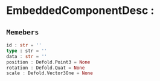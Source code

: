 
# EmbeddedComponentDesc : 
## ```Memebers```    
```rust
id : str = ''  
type : str = ''  
data : str = ''  
position : Defold.Point3 = None  
rotation : Defold.Quat = None  
scale : Defold.Vector3One = None  
```


